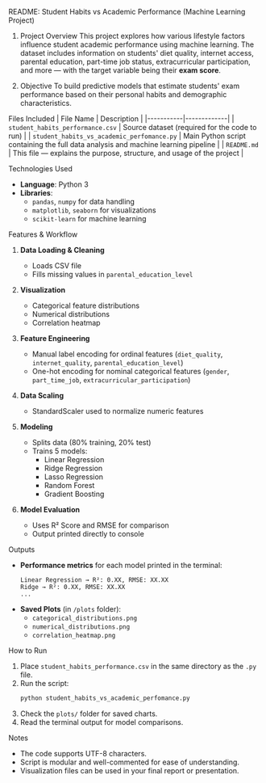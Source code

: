 
 README: Student Habits vs Academic Performance (Machine Learning Project)

1. Project Overview
This project explores how various lifestyle factors influence student academic performance using machine learning. The dataset includes information on students' diet quality, internet access, parental education, part-time job status, extracurricular participation, and more — with the target variable being their **exam score**.

2. Objective
To build predictive models that estimate students' exam performance based on their personal habits and demographic characteristics.

 Files Included
| File Name | Description |
|-----------|-------------|
| `student_habits_performance.csv` | Source dataset (required for the code to run) |
| `student_habits_vs_academic_perfomance.py` | Main Python script containing the full data analysis and machine learning pipeline |
| `README.md` | This file — explains the purpose, structure, and usage of the project |

Technologies Used
- **Language**: Python 3
- **Libraries**: 
  - `pandas`, `numpy` for data handling
  - `matplotlib`, `seaborn` for visualizations
  - `scikit-learn` for machine learning

 Features & Workflow

1. **Data Loading & Cleaning**
   - Loads CSV file
   - Fills missing values in `parental_education_level`

2. **Visualization**
   - Categorical feature distributions
   - Numerical distributions
   - Correlation heatmap

3. **Feature Engineering**
   - Manual label encoding for ordinal features (`diet_quality`, `internet_quality`, `parental_education_level`)
   - One-hot encoding for nominal categorical features (`gender`, `part_time_job`, `extracurricular_participation`)

4. **Data Scaling**
   - StandardScaler used to normalize numeric features

5. **Modeling**
   - Splits data (80% training, 20% test)
   - Trains 5 models:
     - Linear Regression
     - Ridge Regression
     - Lasso Regression
     - Random Forest
     - Gradient Boosting

6. **Model Evaluation**
   - Uses R² Score and RMSE for comparison
   - Output printed directly to console

 Outputs
- **Performance metrics** for each model printed in the terminal:
  ```
  Linear Regression → R²: 0.XX, RMSE: XX.XX
  Ridge → R²: 0.XX, RMSE: XX.XX
  ...
  ```
- **Saved Plots** (in `/plots` folder):
  - `categorical_distributions.png`
  - `numerical_distributions.png`
  - `correlation_heatmap.png`

 How to Run

1. Place `student_habits_performance.csv` in the same directory as the `.py` file.
2. Run the script:
   ```bash
   python student_habits_vs_academic_perfomance.py
   ```
3. Check the `plots/` folder for saved charts.
4. Read the terminal output for model comparisons.

 Notes
- The code supports UTF-8 characters.
- Script is modular and well-commented for ease of understanding.
- Visualization files can be used in your final report or presentation.
